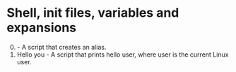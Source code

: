 # Shell, init files, variables and expansions

0. <o> - A script that creates an alias.
1. Hello you - A script that prints hello user, where user is the current Linux user.
